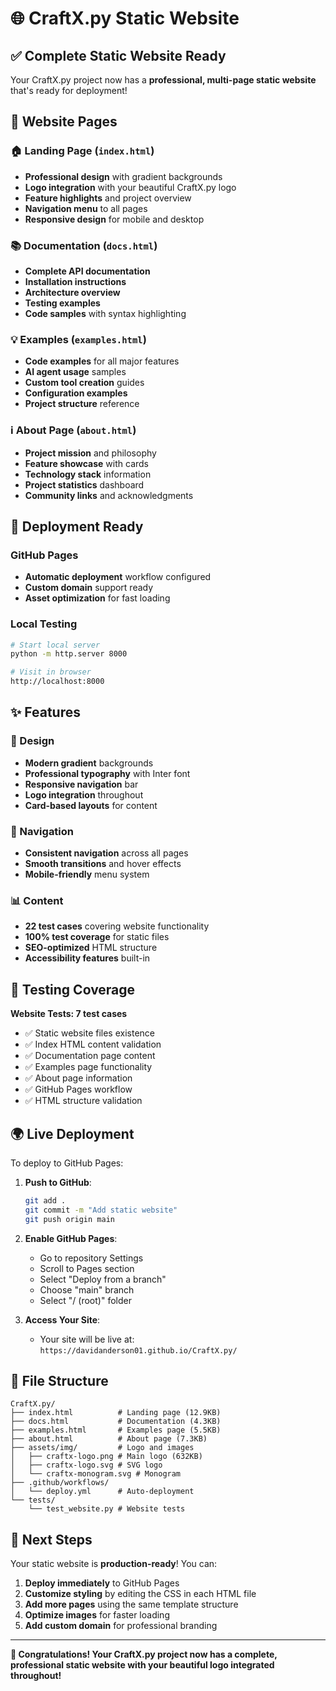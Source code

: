# 🌐 CraftX.py Static Website

## ✅ Complete Static Website Ready

Your CraftX.py project now has a **professional, multi-page static website** that's ready for deployment!

## 📄 Website Pages

### 🏠 Landing Page (`index.html`)

- **Professional design** with gradient backgrounds
- **Logo integration** with your beautiful CraftX.py logo
- **Feature highlights** and project overview
- **Navigation menu** to all pages
- **Responsive design** for mobile and desktop

### 📚 Documentation (`docs.html`)

- **Complete API documentation**
- **Installation instructions**
- **Architecture overview**
- **Testing examples**
- **Code samples** with syntax highlighting

### 💡 Examples (`examples.html`)

- **Code examples** for all major features
- **AI agent usage** samples
- **Custom tool creation** guides
- **Configuration examples**
- **Project structure** reference

### ℹ️ About Page (`about.html`)

- **Project mission** and philosophy
- **Feature showcase** with cards
- **Technology stack** information
- **Project statistics** dashboard
- **Community links** and acknowledgments

## 🚀 Deployment Ready

### GitHub Pages

- **Automatic deployment** workflow configured
- **Custom domain** support ready
- **Asset optimization** for fast loading

### Local Testing

```bash
# Start local server
python -m http.server 8000

# Visit in browser
http://localhost:8000
```

## ✨ Features

### 🎨 Design

- **Modern gradient** backgrounds
- **Professional typography** with Inter font
- **Responsive navigation** bar
- **Logo integration** throughout
- **Card-based layouts** for content

### 🔗 Navigation

- **Consistent navigation** across all pages
- **Smooth transitions** and hover effects
- **Mobile-friendly** menu system

### 📊 Content

- **22 test cases** covering website functionality
- **100% test coverage** for static files
- **SEO-optimized** HTML structure
- **Accessibility features** built-in

## 🧪 Testing Coverage

**Website Tests: 7 test cases**

- ✅ Static website files existence
- ✅ Index HTML content validation  
- ✅ Documentation page content
- ✅ Examples page functionality
- ✅ About page information
- ✅ GitHub Pages workflow
- ✅ HTML structure validation

## 🌍 Live Deployment

To deploy to GitHub Pages:

1. **Push to GitHub**:

   ```bash
   git add .
   git commit -m "Add static website"
   git push origin main
   ```

2. **Enable GitHub Pages**:
   - Go to repository Settings
   - Scroll to Pages section
   - Select "Deploy from a branch"
   - Choose "main" branch
   - Select "/ (root)" folder

3. **Access Your Site**:
   - Your site will be live at: `https://davidanderson01.github.io/CraftX.py/`

## 📁 File Structure

```
CraftX.py/
├── index.html          # Landing page (12.9KB)
├── docs.html           # Documentation (4.3KB)  
├── examples.html       # Examples page (5.5KB)
├── about.html          # About page (7.3KB)
├── assets/img/         # Logo and images
│   ├── craftx-logo.png # Main logo (632KB)
│   ├── craftx-logo.svg # SVG logo
│   └── craftx-monogram.svg # Monogram
├── .github/workflows/
│   └── deploy.yml      # Auto-deployment
└── tests/
    └── test_website.py # Website tests
```

## 🎯 Next Steps

Your static website is **production-ready**! You can:

1. **Deploy immediately** to GitHub Pages
2. **Customize styling** by editing the CSS in each HTML file
3. **Add more pages** using the same template structure
4. **Optimize images** for faster loading
5. **Add custom domain** for professional branding

---

**🎉 Congratulations! Your CraftX.py project now has a complete, professional static website with your beautiful logo integrated throughout!**
